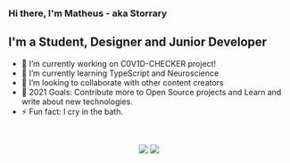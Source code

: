 
### Hi there, I'm Matheus - aka <b>Storrary</b>

## I'm a Student, Designer and Junior Developer

- 🔭 I’m currently working on C0V1D-CHECKER project!
- 🌱 I’m currently learning TypeScript and Neuroscience
- 👯 I’m looking to collaborate with other content creators
- 🥅 2021 Goals: Contribute more to Open Source projects and Learn and write about new technologies.
- ⚡ Fun fact: I cry in the bath.

<br>


<p align="center">
  <img src="https://github-readme-stats.vercel.app/api?username=Storarryy&show_icons=true&theme=">
  <img src="https://github-readme-stats.vercel.app/api/top-langs/?username=Storarryy&hide=batchfile" />
</p>
